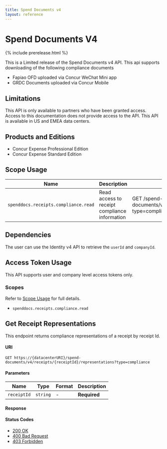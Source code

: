 ```yaml
---
title: Spend Documents v4
layout: reference
---
```


# Spend Documents V4

{% include prerelease.html %}

This is a Limited release of the Spend Documents v4 API. This api supports downloading of the following compliance documents

- Fapiao OFD uploaded via Concur WeChat Mini app
- GRDC Documents uploaded via Concur Mobile

## <a name="limitations"></a>Limitations

This API is only available to partners who have been granted access. Access to this documentation does not provide access to the API. This API is available in US and EMEA data centers.

## <a name="products-editions"></a>Products and Editions

* Concur Expense Professional Edition
* Concur Expense Standard Edition

## <a name="scope-usage"></a>Scope Usage

Name|Description|Endpoint
---|---|---
`spenddocs.receipts.compliance.read`|Read access to receipt compliance information|GET /spend-documents/v4/receipts/{receiptId}/representations?type=compliance

## <a name="dependencies"></a>Dependencies

The user can use the Identity v4 API to retrieve the `userId` and `companyId`.

## <a name="access-token-usage"></a>Access Token Usage

This API supports user and company level access tokens only.

### Scopes

Refer to [Scope Usage](#scope-usage) for full details.

* `spenddocs.receipts.compliance.read`



## <a name="get-receipt-representations"></a>Get Receipt Representations

This endpoint returns compliance representations of a receipt by receipt Id. 

#### URI

```shell
GET https://{datacenterURI}/spend-documents/v4/receipts/{receiptId}/representations?type=compliance
```

#### Parameters

Name|Type|Format|Description
---|---|---|---
`receiptId`|`string`|	-	|**Required** 

#### Response

#### Status Codes


* [200 OK](https://tools.ietf.org/html/rfc7231#section-6.3.1)
* [400 Bad Request](https://tools.ietf.org/html/rfc7231#section-6.5.1)
* [403 Forbidden](https://tools.ietf.org/html/rfc7231#section-6.5.3)
